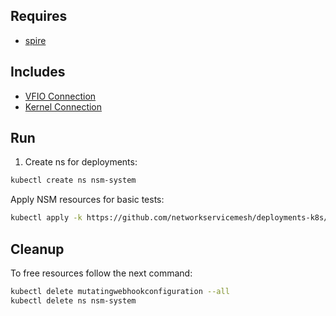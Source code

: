 ## Requires

- [spire](../spire)

## Includes

- [VFIO Connection](../use-cases/Vfio2Noop)
- [Kernel Connection](../use-cases/SriovKernel2Noop)

## Run

1. Create ns for deployments:
```bash
kubectl create ns nsm-system
```

Apply NSM resources for basic tests:
```bash
kubectl apply -k https://github.com/networkservicemesh/deployments-k8s/examples/sriov?ref=23299c7eacfe5bb15f6fb68d02c7e37a942c0b10
```

## Cleanup

To free resources follow the next command:
```bash
kubectl delete mutatingwebhookconfiguration --all
kubectl delete ns nsm-system
```
